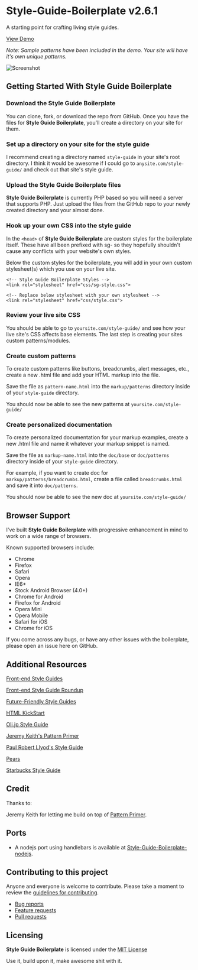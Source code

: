 Style-Guide-Boilerplate v2.6.1
==============================

A starting point for crafting living style guides.

[View Demo](http://brettjankord.com/projects/style-guide-boilerplate/)

*Note: Sample patterns have been included in the demo. Your site will have it's own unique patterns.*

![Screenshot](http://bjankord.github.io/Style-Guide-Boilerplate/assets/screenshot-1.jpg)

## Getting Started With Style Guide Boilerplate

### Download the Style Guide Boilerplate
You can clone, fork, or download the repo from GitHub.
Once you have the files for **Style Guide Boilerplate**, you'll create a directory on your site for them.

### Set up a directory on your site for the style guide
I recommend creating a directory named `style-guide` in your site's root directory. I think it would be awesome if I could go to `anysite.com/style-guide/` and check out that site's style guide.

### Upload the Style Guide Boilerplate files
**Style Guide Boilerplate** is currently PHP based so you will need a server that supports PHP. Just upload the files from the GitHub repo to your newly created directory and your almost done.

### Hook up your own CSS into the style guide
In the `<head>` of **Style Guide Boilerplate** are custom styles for the boilerplate itself. These have all been prefixed with sg- so they hopefully shouldn't cause any conflicts with your website's own styles.

Below the custom styles for the boilerplate, you will add in your own custom stylesheet(s) which you use on your live site.

    <!-- Style Guide Boilerplate Styles -->
    <link rel="stylesheet" href="css/sg-style.css">

    <!-- Replace below stylesheet with your own stylesheet -->
    <link rel="stylesheet" href="css/style.css">


### Review your live site CSS
You should be able to go to `yoursite.com/style-guide/` and see how your live site's CSS affects base elements.
The last step is creating your sites custom patterns/modules.

### Create custom patterns
To create custom patterns like buttons, breadcrumbs, alert messages, etc., create a new .html file and add your HTML markup into the file.

Save the file as `pattern-name.html` into the `markup/patterns` directory inside of your `style-guide` directory.

You should now be able to see the new patterns at `yoursite.com/style-guide/`

### Create personalized documentation
To create personalized documentation for your markup examples, create a new .html file and name it whatever your markup snippet is named.

Save the file as `markup-name.html` into the `doc/base` or `doc/patterns` directory inside of your `style-guide` directory.

For example, if you want to create doc for `markup/patterns/breadcrumbs.html`, create a file called `breadcrumbs.html` and save it into `doc/patterns`.

You should now be able to see the new doc at `yoursite.com/style-guide/`

## Browser Support
I've built **Style Guide Boilerplate** with progressive enhancement in mind to work on a wide range of browsers.

Known supported browsers include:

* Chrome
* Firefox
* Safari
* Opera
* IE6+
* Stock Android Browser (4.0+)
* Chrome for Android
* Firefox for Android
* Opera Mini
* Opera Mobile
* Safari for iOS
* Chrome for iOS

If you come across any bugs, or have any other issues with the boilerplate, please open an issue here on GitHub.


## Additional Resources
[Front-end Style Guides](http://24ways.org/2011/front-end-style-guides/)

[Front-end Style Guide Roundup](https://gimmebar.com/collection/4ecd439c2f0aaad734000022/front-end-styleguides)

[Future-Friendly Style Guides](https://speakerdeck.com/lukebrooker/future-friendly-style-guides)

[HTML KickStart](http://www.99lime.com/elements/)

[Oli.jp Style Guide](http://oli.jp/2011/style-guide/)

[Jeremy Keith's Pattern Primer](http://adactio.com/journal/5028/)

[Paul Robert Llyod's Style Guide](http://www.paulrobertlloyd.com/about/styleguide/)

[Pears](http://pea.rs/)

[Starbucks Style Guide](http://www.starbucks.com/static/reference/styleguide/)

## Credit
Thanks to:

Jeremy Keith for letting me build on top of [Pattern Primer](https://github.com/adactio/Pattern-Primer).

## Ports
* A nodejs port using handlebars is available at [Style-Guide-Boilerplate-nodejs](https://github.com/DeadlyBrad42/Style-Guide-Boilerplate-nodejs).

## Contributing to this project

Anyone and everyone is welcome to contribute. Please take a moment to
review the [guidelines for contributing](CONTRIBUTING.md).

* [Bug reports](CONTRIBUTING.md#bugs)
* [Feature requests](CONTRIBUTING.md#features)
* [Pull requests](CONTRIBUTING.md#pull-requests)

## Licensing
**Style Guide Boilerplate** is licensed under the [MIT License](http://en.wikipedia.org/wiki/MIT_License)

Use it, build upon it, make awesome shit with it.
